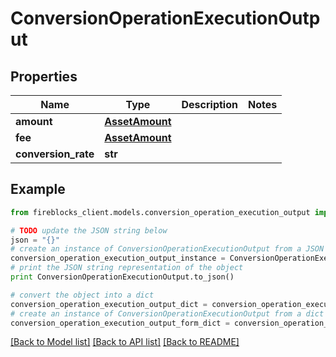 # ConversionOperationExecutionOutput


## Properties

Name | Type | Description | Notes
------------ | ------------- | ------------- | -------------
**amount** | [**AssetAmount**](AssetAmount.md) |  | 
**fee** | [**AssetAmount**](AssetAmount.md) |  | 
**conversion_rate** | **str** |  | 

## Example

```python
from fireblocks_client.models.conversion_operation_execution_output import ConversionOperationExecutionOutput

# TODO update the JSON string below
json = "{}"
# create an instance of ConversionOperationExecutionOutput from a JSON string
conversion_operation_execution_output_instance = ConversionOperationExecutionOutput.from_json(json)
# print the JSON string representation of the object
print ConversionOperationExecutionOutput.to_json()

# convert the object into a dict
conversion_operation_execution_output_dict = conversion_operation_execution_output_instance.to_dict()
# create an instance of ConversionOperationExecutionOutput from a dict
conversion_operation_execution_output_form_dict = conversion_operation_execution_output.from_dict(conversion_operation_execution_output_dict)
```
[[Back to Model list]](../README.md#documentation-for-models) [[Back to API list]](../README.md#documentation-for-api-endpoints) [[Back to README]](../README.md)


